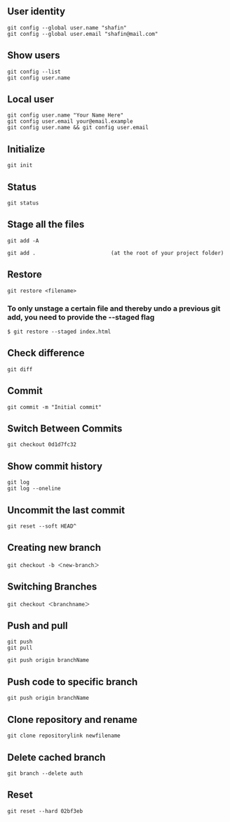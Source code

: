 ## User identity

```
git config --global user.name "shafin"
git config --global user.email "shafin@mail.com"
```

## Show users

```
git config --list
git config user.name
```

## Local user

```
git config user.name "Your Name Here"
git config user.email your@email.example
git config user.name && git config user.email
```

## Initialize

```
git init
```

## Status

```
git status
```

## Stage all the files

```
git add -A

git add .                        (at the root of your project folder)
```

## Restore

```
git restore <filename>
```

### To only unstage a certain file and thereby undo a previous git add, you need to provide the --staged flag

```
$ git restore --staged index.html
```

## Check difference

```
git diff
```

## Commit

```
git commit -m "Initial commit"
```

## Switch Between Commits

```
git checkout 0d1d7fc32
```

## Show commit history

```
git log
git log --oneline
```

## Uncommit the last commit

```
git reset --soft HEAD^
```

## Creating new branch

```
git checkout -b ＜new-branch＞
```

## Switching Branches

```
git checkout ＜branchname＞
```

## Push and pull

```
git push
git pull
```

```
git push origin branchName
```

## Push code to specific branch

```
git push origin branchName
```

## Clone repository and rename

```
git clone repositorylink newfilename
```

## Delete cached branch
```
git branch --delete auth
```

## Reset
```
git reset --hard 02bf3eb
```
